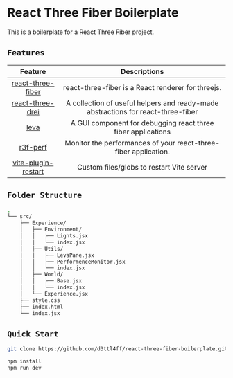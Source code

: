 # React Three Fiber Boilerplate

This is a boilerplate for a React Three Fiber project.

## `Features`

|                                 Feature                                  |                                   Descriptions                                   |
| :----------------------------------------------------------------------: | :------------------------------------------------------------------------------: |
|     [react-three-fiber](https://github.com/pmndrs/react-three-fiber)     |                react-three-fiber is a React renderer for threejs.                |
|            [react-three-drei](https://github.com/pmndrs/drei)            | A collection of useful helpers and ready-made abstractions for react-three-fiber |
|                  [leva](https://github.com/pmndrs/leva)                  |           A GUI component for debugging react three fiber applications           |
|             [r3f-perf](https://github.com/utsuboco/r3f-perf)             |         Monitor the performances of your react-three-fiber application.          |
| [vite-plugin-restart](https://www.npmjs.com/package/vite-plugin-restart) |                    Custom files/globs to restart Vite server                     |

## `Folder Structure`

```bash
.
└── src/
    ├── Experience/
    │   ├── Environment/
    │   │   ├── Lights.jsx
    │   │   └── index.jsx
    │   ├── Utils/
    │   │   ├── LevaPane.jsx
    │   │   ├── PerformenceMonitor.jsx
    │   │   └── index.jsx
    │   ├── World/
    │   │   ├── Base.jsx
    │   │   └── index.jsx
    │   └── Experience.jsx
    ├── style.css
    ├── index.html
    └── index.jsx
```

## `Quick Start`

```bash
git clone https://github.com/d3ttl4ff/react-three-fiber-boilerplate.git
```

```bash
npm install
npm run dev
```
